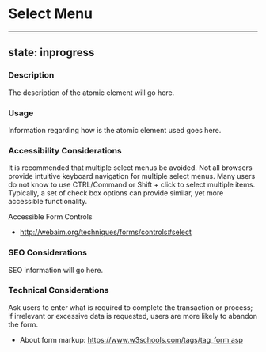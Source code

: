 # Select Menu

---
state: inprogress
---

### Description
The description of the atomic element will go here.

### Usage
Information regarding how is the atomic element used goes here.

### Accessibility Considerations
It is recommended that multiple select menus be avoided. Not all browsers provide intuitive keyboard navigation for multiple select menus. Many users do not know to use CTRL/Command or Shift + click to select multiple items. Typically, a set of check box options can provide similar, yet more accessible functionality.

Accessible Form Controls
* http://webaim.org/techniques/forms/controls#select

### SEO Considerations
SEO information will go here.

### Technical Considerations
Ask users to enter what is required to complete the transaction or process; if irrelevant or excessive data is requested, users are more likely to abandon the form.
* About form markup: https://www.w3schools.com/tags/tag_form.asp
